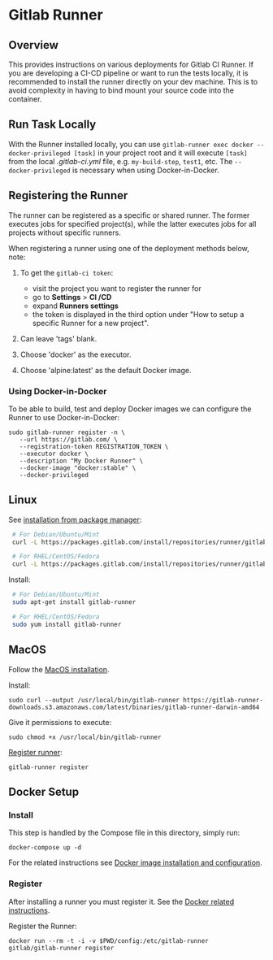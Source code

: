 # Gitlab Runner

## Overview

This provides instructions on various deployments for Gitlab CI Runner. If you are developing a CI-CD pipeline or want to run the tests locally, it is recommended to install the runner directly on your dev machine. This is to avoid complexity in having to bind mount your source code into the container.

## Run Task Locally

With the Runner installed locally, you can use `gitlab-runner exec docker --docker-privileged [task]` in your project root and it will execute `[task]` from the local _.gitlab-ci.yml_ file, e.g. `my-build-step`, `test1`, etc. The `--docker-privileged` is necessary when using Docker-in-Docker.


## Registering the Runner


The runner can be registered as a specific or shared runner. The former executes jobs for specified project(s), while the latter executes
jobs for all projects without specific runners.

When registering a runner using one of the deployment methods below, note:

1) To get the `gitlab-ci token`:

    * visit the project you want to register the runner for
    * go to **Settings** > **CI /CD**
    * expand **Runners settings**
    * the token is displayed in the third option under "How to setup a specific Runner for a new project".

1) Can leave 'tags' blank.
1) Choose 'docker' as the executor.
1) Choose 'alpine:latest' as the default Docker image.


### Using Docker-in-Docker 

To be able to build, test and deploy Docker images we can configure the Runner to use Docker-in-Docker:

```shell
sudo gitlab-runner register -n \
   --url https://gitlab.com/ \
   --registration-token REGISTRATION_TOKEN \
   --executor docker \
   --description "My Docker Runner" \
   --docker-image "docker:stable" \
   --docker-privileged
```

## Linux

See [installation from package manager](https://docs.gitlab.com/runner/install/linux-repository.html):

```bash
 # For Debian/Ubuntu/Mint
 curl -L https://packages.gitlab.com/install/repositories/runner/gitlab-runner/script.deb.sh | sudo bash

 # For RHEL/CentOS/Fedora
 curl -L https://packages.gitlab.com/install/repositories/runner/gitlab-runner/script.rpm.sh | sudo bash
```

Install:

```bash
 # For Debian/Ubuntu/Mint
 sudo apt-get install gitlab-runner

 # For RHEL/CentOS/Fedora
 sudo yum install gitlab-runner
```

## MacOS

Follow the [MacOS installation](https://docs.gitlab.com/runner/install/osx.html).

Install:

```shell
sudo curl --output /usr/local/bin/gitlab-runner https://gitlab-runner-downloads.s3.amazonaws.com/latest/binaries/gitlab-runner-darwin-amd64
```

Give it permissions to execute:

```shell
sudo chmod +x /usr/local/bin/gitlab-runner
```

[Register runner](https://docs.gitlab.com/runner/register/index.html#macos):

```shell
gitlab-runner register
```

## Docker Setup
### Install

This step is handled by the Compose file in this directory, simply run:

```shell
docker-compose up -d
```

For the related instructions
see [Docker image installation and configuration](https://docs.gitlab.com/runner/install/docker.html#docker-image-installation-and-configuration).

### Register

After installing a runner you must register it. See the [Docker related instructions](https://docs.gitlab.com/runner/register/index.html#docker).

Register the Runner:

```shell
docker run --rm -t -i -v $PWD/config:/etc/gitlab-runner  gitlab/gitlab-runner register
```
